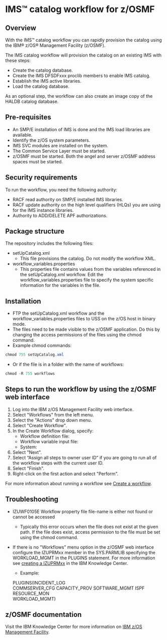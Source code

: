 # IMS™ catalog workflow for z/OSMF

## Overview

With the IMS™ catalog workflow you can rapidly provision the catalog using the IBM® z/OS® Management Facility (z/OSMF).

The IMS catalog workflow will provision the catalog on an existing IMS with these steps:
* Create the catalog database.
* Create the IMS DFSDFxxx proclib members to enable IMS catalog.
* Establish the IMS active libraries.
* Load the catalog database.

As an optional step, the workflow can also create an image copy of the HALDB catalog database.

## Pre-requisites
* An SMP/E installation of IMS is done and the IMS load libraries are available.
* Identify the z/OS system parameters.
* IMS SVC modules are installed on the system.
* The Common Service Layer must be started.
* z/OSMF must be started. Both the angel and server z/OSMF address spaces must be started. 

## Security requirements  
To run the workflow, you need the following authority:
* RACF read authority on SMP/E installed IMS libraries.
* RACF update authority on the high level qualifiers (HLQs) you are using for the IMS instance libraries.
* Authority to ADD/DELETE APF authorizations.

## Package structure  
The repository includes the following files:
* setUpCatalog.xml
  * This file provisions the catalog. Do not modify the workflow XML.
* workflow_variables.properties
  * This properties file contains values from the variables referenced in the setUpCatalog.xml workflow. Edit the workflow_variables.properties file to specify the system specific information for the variables in the file. 

## Installation  
* FTP the setUpCatalog.xml workflow and the workflow_variables.properties files to USS on the z/OS host in binary mode.
* The files need to be made visible to the z/OSMF application.  Do this by changing the access permissions of the files using the chmod command.
* Example chmod commands: 
```Java
chmod 755 setUpCatalog.xml
```
* Or if the file is in a folder with the name of workflows:
```Java 
chmod -R 755 workflows
```

## Steps to run the workflow by using the z/OSMF web interface
1. Log into the IBM z/OS Management Facility web interface.
1. Select "Workflows" from the left menu.
1. Select the "Actions" drop down menu.
1. Select "Create Workflow".
1. In the Create Workflow dialog, specify:
    *	Workflow definition file: 
    *	Workflow variable input file:
    *	System:
1. Select "Next".
1. Select “Assign all steps to owner user ID” if you are going to run all of the workflow steps with the current user ID.
1. Select "Finish".
1. Right-click on the first action and select "Perform".

For more information about running a workflow see [Create a workflow](https://www.ibm.com/support/knowledgecenter/en/SSLTBW_2.3.0/com.ibm.zosmfworkflows.help.doc/izuWFhpCreateWorkflowDialog.html).

## Troubleshooting
* IZUWF0105E   Workflow property file file-name is either not found or cannot be accessed
  * Typically this error occurs when the file does not exist at the given path. If the file does exist, access permission to the file must be set using the chmod command.
* If there is no "Workflows" menu option in the z/OSMF web interface configure the IZUPRMxx member in the SYS.PARMLIB specifying the WORKLOAD_MGMT in the PLUGINS statement. For more information see [creating a IZUPRMxx](https://www.ibm.com/support/knowledgecenter/en/SSLTBW_2.2.0/com.ibm.zos.v2r2.izua300/izuconfig_IZUPRMxx.htm) in the IBM Knowledge Center.
  * Example: 
  
  PLUGINS(INCIDENT_LOG  
        COMMSERVER_CFG
        CAPACITY_PROV 
        SOFTWARE_MGMT 
        ISPF          
        RESOURCE_MON  
        WORKLOAD_MGMT)

## z/OSMF documentation

Visit the IBM Knowledge Center for more information on [IBM z/OS Management Facility](https://www.ibm.com/support/knowledgecenter/search/IBM%20z%2FOS%20Management%20Facility?scope=SSLTBW_2.2.0).

